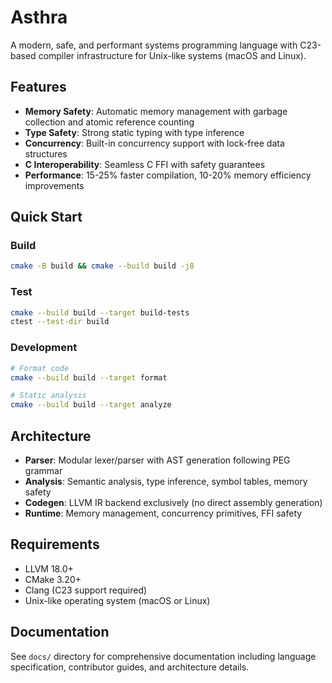 # Asthra

A modern, safe, and performant systems programming language with C23-based compiler infrastructure for Unix-like systems (macOS and Linux).

## Features

- **Memory Safety**: Automatic memory management with garbage collection and atomic reference counting
- **Type Safety**: Strong static typing with type inference
- **Concurrency**: Built-in concurrency support with lock-free data structures
- **C Interoperability**: Seamless C FFI with safety guarantees
- **Performance**: 15-25% faster compilation, 10-20% memory efficiency improvements

## Quick Start

### Build
```bash
cmake -B build && cmake --build build -j8
```

### Test
```bash
cmake --build build --target build-tests
ctest --test-dir build
```

### Development
```bash
# Format code
cmake --build build --target format

# Static analysis
cmake --build build --target analyze
```

## Architecture

- **Parser**: Modular lexer/parser with AST generation following PEG grammar
- **Analysis**: Semantic analysis, type inference, symbol tables, memory safety
- **Codegen**: LLVM IR backend exclusively (no direct assembly generation)
- **Runtime**: Memory management, concurrency primitives, FFI safety

## Requirements

- LLVM 18.0+
- CMake 3.20+
- Clang (C23 support required)
- Unix-like operating system (macOS or Linux)

## Documentation

See `docs/` directory for comprehensive documentation including language specification, contributor guides, and architecture details.
